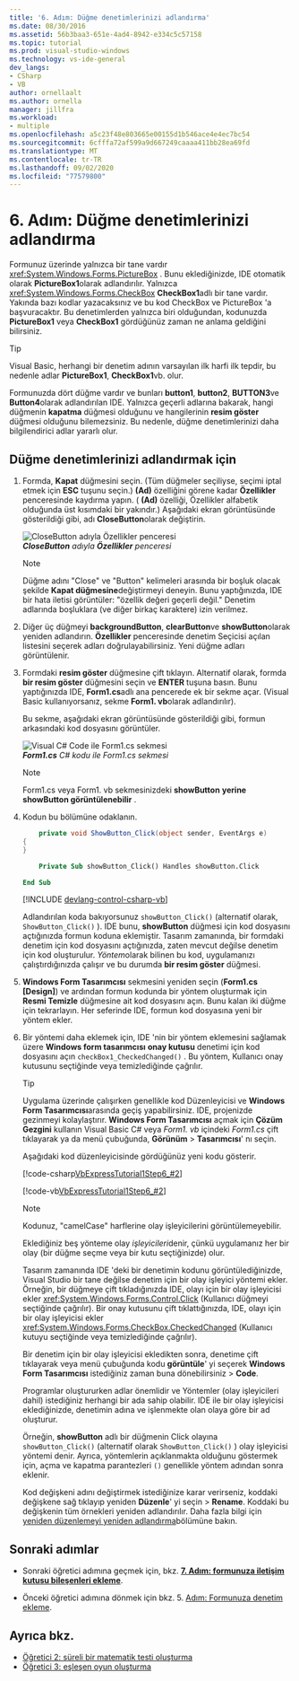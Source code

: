 ```yaml
---
title: '6. Adım: Düğme denetimlerinizi adlandırma'
ms.date: 08/30/2016
ms.assetid: 56b3baa3-651e-4ad4-8942-e334c5c57158
ms.topic: tutorial
ms.prod: visual-studio-windows
ms.technology: vs-ide-general
dev_langs:
- CSharp
- VB
author: ornellaalt
ms.author: ornella
manager: jillfra
ms.workload:
- multiple
ms.openlocfilehash: a5c23f48e803665e00155d1b546ace4e4ec7bc54
ms.sourcegitcommit: 6cfffa72af599a9d667249caaaa411bb28ea69fd
ms.translationtype: MT
ms.contentlocale: tr-TR
ms.lasthandoff: 09/02/2020
ms.locfileid: "77579800"
---
```

# <a name="step-6-name-your-button-controls"></a>6. Adım: Düğme denetimlerinizi adlandırma

Formunuz üzerinde yalnızca bir tane vardır <xref:System.Windows.Forms.PictureBox> . Bunu eklediğinizde, IDE otomatik olarak **PictureBox1**olarak adlandırılır. Yalnızca <xref:System.Windows.Forms.CheckBox> **CheckBox1**adlı bir tane vardır. Yakında bazı kodlar yazacaksınız ve bu kod CheckBox ve PictureBox 'a başvuracaktır. Bu denetimlerden yalnızca biri olduğundan, kodunuzda **PictureBox1** veya **CheckBox1** gördüğünüz zaman ne anlama geldiğini bilirsiniz.

> [!TIP]
> Visual Basic, herhangi bir denetim adının varsayılan ilk harfi ilk tepdir, bu nedenle adlar **PictureBox1**, **CheckBox1**vb. olur.

Formunuzda dört düğme vardır ve bunları **button1**, **button2**, **BUTTON3**ve **Button4**olarak adlandırılan IDE. Yalnızca geçerli adlarına bakarak, hangi düğmenin **kapatma** düğmesi olduğunu ve hangilerinin **resim göster** düğmesi olduğunu bilemezsiniz. Bu nedenle, düğme denetimlerinizi daha bilgilendirici adlar yararlı olur.

## <a name="to-name-your-button-controls"></a>Düğme denetimlerinizi adlandırmak için

1. Formda, **Kapat** düğmesini seçin. (Tüm düğmeler seçiliyse, seçimi iptal etmek için **ESC** tuşunu seçin.) **(Ad)** özelliğini görene kadar **Özellikler** penceresinde kaydırma yapın. ( **(Ad)** özelliği, Özellikler alfabetik olduğunda üst kısımdaki bir yakındır.) Aşağıdaki ekran görüntüsünde gösterildiği gibi, adı **CloseButton**olarak değiştirin.

    ![CloseButton adıyla Özellikler penceresi](../ide/media/express_setnameproperty.png)<br>***CloseButton*** *adıyla* ***Özellikler*** *penceresi*

    > [!NOTE]
    > Düğme adını "Close" ve "Button" kelimeleri arasında bir boşluk olacak şekilde **Kapat düğmesine**değiştirmeyi deneyin. Bunu yaptığınızda, IDE bir hata iletisi görüntüler: "özellik değeri geçerli değil." Denetim adlarında boşluklara (ve diğer birkaç karaktere) izin verilmez.

1. Diğer üç düğmeyi **backgroundButton**, **clearButton**ve **showButton**olarak yeniden adlandırın.
**Özellikler** penceresinde denetim Seçicisi açılan listesini seçerek adları doğrulayabilirsiniz. Yeni düğme adları görüntülenir.

1. Formdaki **resim göster** düğmesine çift tıklayın. Alternatif olarak, formda **bir resim göster** düğmesini seçin ve **ENTER** tuşuna basın. Bunu yaptığınızda IDE, **Form1.cs**adlı ana pencerede ek bir sekme açar. (Visual Basic kullanıyorsanız, sekme **Form1. vb**olarak adlandırılır).

   Bu sekme, aşağıdaki ekran görüntüsünde gösterildiği gibi, formun arkasındaki kod dosyasını görüntüler.

    ![Visual C&#35; Code ile Form1.cs sekmesi](../ide/media/express_showbuttoncode.png)<br>
***Form1.cs*** *C# kodu ile Form1.cs sekmesi*

    > [!NOTE]
    > Form1.cs veya Form1. vb sekmesinizdeki **showButton** **yerine showButton görüntülenebilir** .

1. Kodun bu bölümüne odaklanın.

    ```csharp
        private void ShowButton_Click(object sender, EventArgs e)
    {
    }
    ```

    ```vb
        Private Sub showButton_Click() Handles showButton.Click

    End Sub
    ```

   [!INCLUDE [devlang-control-csharp-vb](./includes/devlang-control-csharp-vb.md)]

   Adlandırılan koda bakıyorsunuz `showButton_Click()` (alternatif olarak, `ShowButton_Click()` ). IDE bunu, **showButton** düğmesi için kod dosyasını açtığınızda formun koduna eklemiştir. Tasarım zamanında, bir formdaki denetim için kod dosyasını açtığınızda, zaten mevcut değilse denetim için kod oluşturulur. *Yöntem*olarak bilinen bu kod, uygulamanızı çalıştırdığınızda çalışır ve bu durumda **bir resim göster** düğmesi.

1. **Windows Form Tasarımcısı** sekmesini yeniden seçin (**Form1.cs [Design]**) ve ardından formun kodunda bir yöntem oluşturmak için **Resmi Temizle** düğmesine ait kod dosyasını açın. Bunu kalan iki düğme için tekrarlayın. Her seferinde IDE, formun kod dosyasına yeni bir yöntem ekler.

1. Bir yöntemi daha eklemek için, IDE 'nin bir yöntem eklemesini sağlamak üzere **Windows form tasarımcısı** **onay kutusu** denetimi için kod dosyasını açın `checkBox1_CheckedChanged()` . Bu yöntem, Kullanıcı onay kutusunu seçtiğinde veya temizlediğinde çağrılır.

   > [!TIP]
   > Uygulama üzerinde çalışırken genellikle kod Düzenleyicisi ve **Windows Form Tasarımcısı**arasında geçiş yapabilirsiniz. IDE, projenizde gezinmeyi kolaylaştırır. **Windows Form Tasarımcısı** açmak için **Çözüm Gezgini** kullanın Visual Basic C# veya *Form1. vb* içindeki *Form1.cs* çift tıklayarak ya da menü çubuğunda, **Görünüm**  >  **Tasarımcısı**' nı seçin.

    Aşağıdaki kod düzenleyicisinde gördüğünüz yeni kodu gösterir.

    [!code-csharp[VbExpressTutorial1Step6_#2](../ide/codesnippet/CSharp/step-6-name-your-button-controls_2.cs)]

    [!code-vb[VbExpressTutorial1Step6_#2](../ide/codesnippet/VisualBasic/step-6-name-your-button-controls_2.vb)]

    > [!NOTE]
    > Kodunuz, "camelCase" harflerine olay işleyicilerini görüntülemeyebilir.

    Eklediğiniz beş yönteme olay *işleyicileri*denir, çünkü uygulamanız her bir olay (bir düğme seçme veya bir kutu seçtiğinizde) olur.

    Tasarım zamanında IDE 'deki bir denetimin kodunu görüntülediğinizde, Visual Studio bir tane değilse denetim için bir olay işleyici yöntemi ekler. Örneğin, bir düğmeye çift tıkladığınızda IDE, olayı için bir olay işleyicisi ekler <xref:System.Windows.Forms.Control.Click> (Kullanıcı düğmeyi seçtiğinde çağrılır). Bir onay kutusunu çift tıklattığınızda, IDE, olayı için bir olay işleyicisi ekler <xref:System.Windows.Forms.CheckBox.CheckedChanged> (Kullanıcı kutuyu seçtiğinde veya temizlediğinde çağrılır).

    Bir denetim için bir olay işleyicisi ekledikten sonra, denetime çift tıklayarak veya menü çubuğunda kodu **görüntüle**' yi seçerek **Windows Form Tasarımcısı** istediğiniz zaman buna dönebilirsiniz  >  **Code**.

    Programlar oluştururken adlar önemlidir ve Yöntemler (olay işleyicileri dahil) istediğiniz herhangi bir ada sahip olabilir. IDE ile bir olay işleyicisi eklediğinizde, denetimin adına ve işlenmekte olan olaya göre bir ad oluşturur.

    Örneğin, **showButton** adlı bir düğmenin Click olayına `showButton_Click()` (alternatif olarak `ShowButton_Click()` ) olay işleyicisi yöntemi denir. Ayrıca, yöntemlerin açıklanmakta olduğunu göstermek için, açma ve kapatma parantezleri `()` genellikle yöntem adından sonra eklenir.

    Kod değişkeni adını değiştirmek istediğinize karar verirseniz, koddaki değişkene sağ tıklayıp yeniden **Düzenle**' yi seçin  >  **Rename**. Koddaki bu değişkenin tüm örnekleri yeniden adlandırılır. Daha fazla bilgi için [yeniden düzenlemeyi yeniden adlandırma](../ide/reference/rename.md)bölümüne bakın.

## <a name="next-steps"></a>Sonraki adımlar

* Sonraki öğretici adımına geçmek için, bkz. **[7. Adım: formunuza iletişim kutusu bileşenleri ekleme](../ide/step-7-add-dialog-components-to-your-form.md)**.

* Önceki öğretici adımına dönmek için bkz. 5. [Adım: Formunuza denetim ekleme](../ide/step-5-add-controls-to-your-form.md).

## <a name="see-also"></a>Ayrıca bkz.

* [Öğretici 2: süreli bir matematik testi oluşturma](tutorial-2-create-a-timed-math-quiz.md)
* [Öğretici 3: eşleşen oyun oluşturma](tutorial-3-create-a-matching-game.md)
